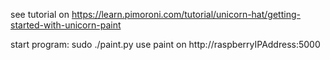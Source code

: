 see tutorial on https://learn.pimoroni.com/tutorial/unicorn-hat/getting-started-with-unicorn-paint

start program:
sudo ./paint.py
use paint on http://raspberryIPAddress:5000


